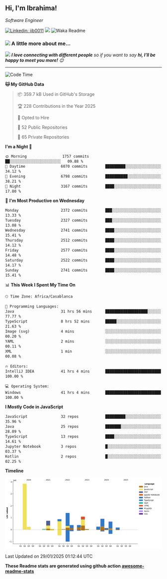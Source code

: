 <h2>Hi, I'm Ibrahima! </h2>
<p><em>Software Engineer 
</em></p>


[![Linkedin: iib0011](https://img.shields.io/badge/-iib0011-blue?style=flat-square&logo=Linkedin&logoColor=white&link=https://www.linkedin.com/in/iib0011/)](https://www.linkedin.com/in/iib0011/)
![](https://visitor-badge.glitch.me/badge?page_id=iib0011)
![Waka Readme](https://github.com/iib0011/iib0011/workflows/Waka%20Readme/badge.svg)


### <img src="https://media.giphy.com/media/VgCDAzcKvsR6OM0uWg/giphy.gif" width="50"> A little more about me...  


<img src="https://media.giphy.com/media/LnQjpWaON8nhr21vNW/giphy.gif" width="60"> <em><b>I love connecting with different people</b> so if you want to say <b>hi, I'll be happy to meet you more!</b> 😊</em>

---
<!--START_SECTION:waka-->
![Code Time](http://img.shields.io/badge/Code%20Time-4%2C329%20hrs%2013%20mins-blue)

**🐱 My GitHub Data** 

> 📦 359.7 kB Used in GitHub's Storage 
 > 
> 🏆 228 Contributions in the Year 2025
 > 
> 💼 Opted to Hire
 > 
> 📜 52 Public Repositories 
 > 
> 🔑 65 Private Repositories 
 > 
**I'm a Night 🦉** 

```text
🌞 Morning                1757 commits        ██░░░░░░░░░░░░░░░░░░░░░░░   09.88 % 
🌆 Daytime                6070 commits        █████████░░░░░░░░░░░░░░░░   34.12 % 
🌃 Evening                6798 commits        ██████████░░░░░░░░░░░░░░░   38.21 % 
🌙 Night                  3167 commits        ████░░░░░░░░░░░░░░░░░░░░░   17.80 % 
```
📅 **I'm Most Productive on Wednesday** 

```text
Monday                   2372 commits        ███░░░░░░░░░░░░░░░░░░░░░░   13.33 % 
Tuesday                  2327 commits        ███░░░░░░░░░░░░░░░░░░░░░░   13.08 % 
Wednesday                2741 commits        ████░░░░░░░░░░░░░░░░░░░░░   15.41 % 
Thursday                 2512 commits        ████░░░░░░░░░░░░░░░░░░░░░   14.12 % 
Friday                   2577 commits        ████░░░░░░░░░░░░░░░░░░░░░   14.48 % 
Saturday                 2522 commits        ████░░░░░░░░░░░░░░░░░░░░░   14.17 % 
Sunday                   2741 commits        ████░░░░░░░░░░░░░░░░░░░░░   15.41 % 
```


📊 **This Week I Spent My Time On** 

```text
🕑︎ Time Zone: Africa/Casablanca

💬 Programming Languages: 
Java                     31 hrs 56 mins      ███████████████████░░░░░░   77.77 % 
TypeScript               8 hrs 52 mins       █████░░░░░░░░░░░░░░░░░░░░   21.63 % 
Image (svg)              4 mins              ░░░░░░░░░░░░░░░░░░░░░░░░░   00.20 % 
YAML                     2 mins              ░░░░░░░░░░░░░░░░░░░░░░░░░   00.11 % 
XML                      1 min               ░░░░░░░░░░░░░░░░░░░░░░░░░   00.08 % 

🔥 Editors: 
IntelliJ IDEA            41 hrs 4 mins       █████████████████████████   100.00 % 

💻 Operating System: 
Windows                  41 hrs 4 mins       █████████████████████████   100.00 % 
```

**I Mostly Code in JavaScript** 

```text
JavaScript               32 repos            █████████░░░░░░░░░░░░░░░░   35.96 % 
Java                     25 repos            ███████░░░░░░░░░░░░░░░░░░   28.09 % 
TypeScript               13 repos            ████░░░░░░░░░░░░░░░░░░░░░   14.61 % 
Jupyter Notebook         3 repos             █░░░░░░░░░░░░░░░░░░░░░░░░   03.37 % 
Kotlin                   2 repos             █░░░░░░░░░░░░░░░░░░░░░░░░   02.25 % 
```



**Timeline**

![Lines of Code chart](https://raw.githubusercontent.com/iib0011/iib0011/master/assets/bar_graph.png)


 Last Updated on 29/01/2025 01:12:44 UTC
<!--END_SECTION:waka-->

**These Readme stats are generated using github action [awesome-readme-stats](https://github.com/iib0011/waka-readme-stats)**
